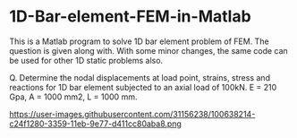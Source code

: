 # 1D-Bar-element-FEM-in-Matlab
This is a Matlab program to solve 1D bar element problem of FEM. The question is given along with. With some minor changes, the same code can be used for other 1D static problems also.

Q. Determine the nodal displacements at load point, strains, stress and reactions for 1D bar element subjected to an axial load of 100kN. E = 210 Gpa, A = 1000 mm2, L = 1000 mm.
 
https://user-images.githubusercontent.com/31156238/100638214-c24f1280-3359-11eb-9e77-d411cc80aba8.png
